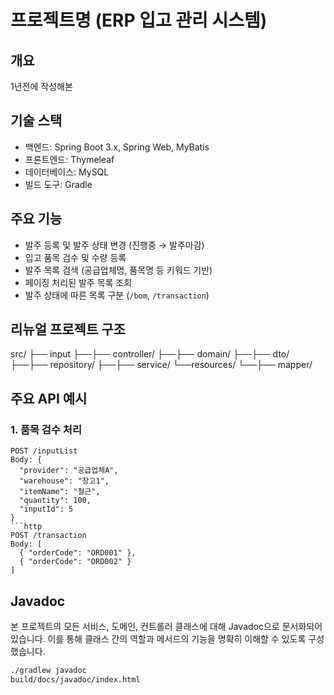 # 프로젝트명 (ERP 입고 관리 시스템)

## 개요
1년전에 작성해본 

## 기술 스택
- 백엔드: Spring Boot 3.x, Spring Web, MyBatis
- 프론트엔드: Thymeleaf
- 데이터베이스: MySQL
- 빌드 도구: Gradle

## 주요 기능
- 발주 등록 및 발주 상태 변경 (진행중 → 발주마감)
- 입고 품목 검수 및 수량 등록
- 발주 목록 검색 (공급업체명, 품목명 등 키워드 기반)
- 페이징 처리된 발주 목록 조회
- 발주 상태에 따른 목록 구분 (`/bom`, `/transaction`)

## 리뉴얼 프로젝트 구조
src/
├── input
├──├── controller/
├──├── domain/
├──├── dto/
├──├── repository/
├──├── service/
└──resources/
└──├── mapper/

## 주요 API 예시

### 1. 품목 검수 처리
```http
POST /inputList
Body: {
  "provider": "공급업체A",
  "warehouse": "창고1",
  "itemName": "철근",
  "quantity": 100,
  "inputId": 5
}
```http
POST /transaction
Body: [
  { "orderCode": "ORD001" },
  { "orderCode": "ORD002" }
]
```
## Javadoc
본 프로젝트의 모든 서비스, 도메인, 컨트롤러 클래스에 대해 Javadoc으로 문서화되어 있습니다.
이를 통해 클래스 간의 역할과 메서드의 기능을 명확히 이해할 수 있도록 구성했습니다.

```bash
./gradlew javadoc
build/docs/javadoc/index.html
```


